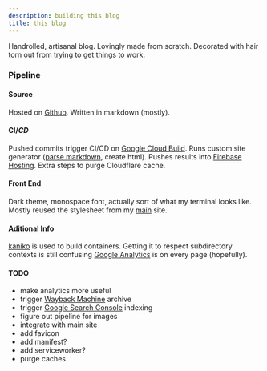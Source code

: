 ```yaml
---
description: building this blog
title: this blog
---
```


Handrolled, artisanal blog.
Lovingly made from scratch.
Decorated with hair torn out from trying to get things to work.

### Pipeline

#### Source

Hosted on [Github](https://github.com/seankhliao/com-seankhliao-blog).
Written in markdown (mostly).

#### CI/_CD_

Pushed commits trigger CI/CD on [Google Cloud Build](https://cloud.google.com/cloud-build/).
Runs custom site generator ([parse markdown](https://github.com/russross/blackfriday), create html).
Pushes results into [Firebase Hosting](https://firebase.google.com/products/hosting/).
Extra steps to purge Cloudflare cache.

#### Front End

Dark theme, monospace font, actually sort of what my terminal looks like.
Mostly reused the stylesheet from my [main](https://seankhliao.com) site.

#### Aditional Info

[kaniko](https://github.com/GoogleContainerTools/kaniko) is used to build containers.
Getting it to respect subdirectory contexts is still confusing
[Google Analytics](https://analytics.google.com/analytics/web/) is on every page (hopefully).

#### TODO

- make analytics more useful
- trigger [Wayback Machine](https://web.archive.org) archive
- trigger [Google Search Console](https://search.google.com/search-console/about) indexing
- figure out pipeline for images
- integrate with main site
- add favicon
- add manifest?
- add serviceworker?
- purge caches

